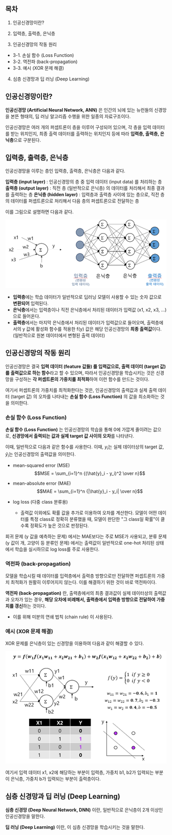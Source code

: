 ## 목차
1. 인공신경망이란?

2. 입력층, 출력층, 은닉층

3. 인공신경망의 작동 원리
* 3-1. 손실 함수 (Loss Function)
* 3-2. 역전파 (back-propagation)
* 3-3. 예시 (XOR 문제 해결)

4. 심층 신경망과 딥 러닝 (Deep Learning)

## 인공신경망이란?
**인공신경망 (Artificial Neural Network, ANN)** 은 인간의 뇌에 있는 뉴런들의 신경망을 본뜬 형태의, 딥 러닝 알고리즘 수행을 위한 일종의 자료구조이다.

인공신경망은 여러 개의 퍼셉트론이 층을 이루어 구성되어 있으며, 각 층을 입력 데이터를 받는 위치인지, 최종 출력 데이터를 출력하는 위치인지 등에 따라 **입력층, 출력층, 은닉층**으로 구분된다.

## 입력층, 출력층, 은닉층
인공신경망을 이루는 층인 입력층, 출력층, 은닉층은 다음과 같다.

**입력층 (input layer)** : 인공신경망의 층 중 입력 데이터 (input data) 를 처리하는 층
**출력층 (output layer)** : 직전 층 (일반적으로 은닉층) 의 데이터를 처리해서 최종 결과를 출력하는 층
**은닉층 (hidden layer)** : 입력층과 출력층 사이에 있는 층으로, 직전 층의 데이터를 퍼셉트론으로 처리해서 다음 층의 퍼셉트론으로 전달하는 층 

이를 그림으로 설명하면 다음과 같다.

![인공신경망 예시](./images/인공신경망_1.PNG)

* **입력층**에는 학습 데이터가 일반적으로 딥러닝 모델이 사용할 수 있는 숫자 값으로 **변환되어** 입력된다.
* **은닉층**에서는 입력층이나 직전 은닉층에서 처리된 데이터가 입력값 (x1, x2, x3, ...) 으로 들어온다.
* **출력층**에서는 마지막 은닉층에서 처리된 데이터가 입력값으로 들어오며, 출력층에서의 y 값에 활성화 함수를 적용한 f(y) 값은 해당 인공신경망의 **최종 출력값**이다. (일반적으로 원본 데이터에서 변형된 출력 데이터)

## 인공신경망의 작동 원리
인공신경망은 결국 **입력 데이터 (feature 값들) 를 입력값으로, 출력 데이터 (target 값) 를 출력값으로 하는 함수**라고 할 수 있으며, 따라서 인공신경망을 학습시키는 것은 신경망을 구성하는 **각 퍼셉트론의 가중치를 최적화**하여 이런 함수를 만드는 것이다.

여기서 퍼셉트론의 가중치를 최적화한다는 것은, 인공신경망의 출력값과 실제 출력 데이터 (target 값) 의 오차를 나타내는 **손실 함수 (Loss Function)** 의 값을 최소화하는 것을 의미한다.

### 손실 함수 (Loss Function)
**손실 함수 (Loss Function)** 는 인공신경망의 학습을 통해 0에 가깝게 줄이려는 값으로, **신경망에서 출력되는 값과 실제 target 값 사이의 오차**를 나타낸다.

이때, 일반적으로 다음과 같은 함수를 사용한다. 이때, $y_i$는 실제 데이터상의 target 값, $\hat{y}_i$는 인공신경망의 출력값을 의미한다.
* mean-squared error (MSE)
$$MSE = \sum_{i=1}^n {(\hat{y}_i - y_i)^2 \over n}$$

* mean-absolute error (MAE)
$$MAE = \sum_{i=1}^n {|\hat{y}_i - y_i| \over n}$$

* log loss (다중 class 분류용)
  * 출력값 이외에도 확률 값을 추가로 이용하여 오차를 계산한다. 모델이 어떤 데이터를 특정 class로 정확히 분류했을 때, 모델이 판단한 "그 class일 확률"이 클수록 정확도가 높은 것으로 판정된다.

회귀 문제 (y 값을 예측하는 문제) 에서는 MAE보다는 주로 MSE가 사용되고, 분류 문제 (y 값이 개, 고양이 등 분류인 문제) 에서는 출력값이 일반적으로 one-hot 처리된 상태에서 학습을 실시하므로 log loss를 주로 사용한다.

### 역전파 (back-propagation)
모델을 학습시킬 때 데이터를 입력층에서 출력층 방향으로만 전달하면 퍼셉트론의 가중치 최적화가 원활히 이루어지지 않는다. 이를 해결하기 위한 것이 바로 역전파이다.

**역전파 (back-propagation)** 란, 출력층에서의 최종 결과값이 실제 데이터상의 출력값과 오차가 있는 경우, **해당 오차에 비례해서, 출력층에서 입력층 방향으로 전달하여 가중치를 갱신**하는 것이다.
* 이를 위해 미분의 연쇄 법칙 (chain rule) 이 사용된다.

### 예시 (XOR 문제 해결)
XOR 문제를 은닉층이 있는 신경망을 이용하여 다음과 같이 해결할 수 있다.

![XOR 문제 해결 예시](./images/인공신경망_2.PNG)

여기서 입력 데이터 x1, x2에 해당하는 부분이 입력층, 가중치 b1, b2가 입력되는 부분이 은닉층, 가중치 b가 입력되는 부분이 출력층이다.

## 심층 신경망과 딥 러닝 (Deep Learning)
**심층 신경망 (Deep Neural Network, DNN)** 이란, 일반적으로 은닉층이 2개 이상인 인공신경망을 말한다.

**딥 러닝 (Deep Learning)** 이란, 이 심층 신경망을 학습시키는 것을 말한다.